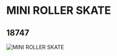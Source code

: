 # MINI ROLLER SKATE
## 18747
![MINI ROLLER SKATE](https://lc-www-live-s.legocdn.com/media/bricks/5/2/6088585.jpg)